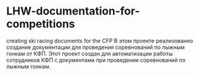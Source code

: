 # LHW-documentation-for-competitions
creating ski racing documents for the CFP
В этом проекте реализованно создание документации для проведения соревнований по лыжным гонкам от КФП. Этот проект создан для автоматизации работы сотрудников КФП с документами при проведении соревнований по лыжным гонкам. 
